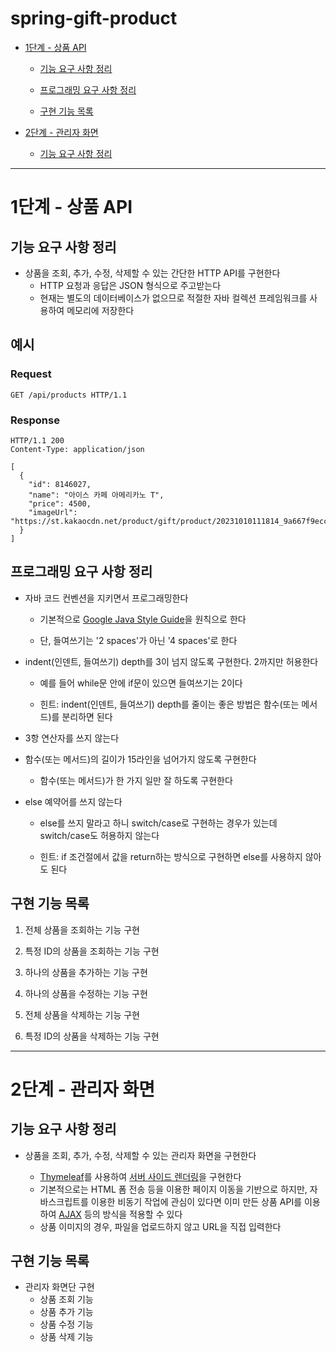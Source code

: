 # spring-gift-product

- [1단계 - 상품 API](#1단계---상품-api)

  - [기능 요구 사항 정리](#기능-요구-사항-정리)

  - [프로그래밍 요구 사항 정리](#프로그래밍-요구-사항-정리)

  - [구현 기능 목록](#구현-기능-목록)


- [2단계 - 관리자 화면](#2단계---관리자-화면)

  - [기능 요구 사항 정리](#기능-요구-사항-정리-1)

---
# 1단계 - 상품 API

## 기능 요구 사항 정리

- 상품을 조회, 추가, 수정, 삭제할 수 있는 간단한 HTTP API를 구현한다
  - HTTP 요청과 응답은 JSON 형식으로 주고받는다
  - 현재는 별도의 데이터베이스가 없으므로 적절한 자바 컬렉션 프레임워크를 사용하여 메모리에 저장한다

## 예시

### Request
```
GET /api/products HTTP/1.1
```

### Response
```
HTTP/1.1 200 
Content-Type: application/json

[
  {
    "id": 8146027,
    "name": "아이스 카페 아메리카노 T",
    "price": 4500,
    "imageUrl": "https://st.kakaocdn.net/product/gift/product/20231010111814_9a667f9eccc943648797925498bdd8a3.jpg"
  }
]
```

## 프로그래밍 요구 사항 정리

- 자바 코드 컨벤션을 지키면서 프로그래밍한다

    - 기본적으로 [Google Java Style Guide](https://google.github.io/styleguide/javaguide.html)을 원칙으로 한다

    - 단, 들여쓰기는 '2 spaces'가 아닌 '4 spaces'로 한다

- indent(인덴트, 들여쓰기) depth를 3이 넘지 않도록 구현한다. 2까지만 허용한다

    - 예를 들어 while문 안에 if문이 있으면 들여쓰기는 2이다

    - 힌트: indent(인덴트, 들여쓰기) depth를 줄이는 좋은 방법은 함수(또는 메서드)를 분리하면 된다

- 3항 연산자를 쓰지 않는다

- 함수(또는 메서드)의 길이가 15라인을 넘어가지 않도록 구현한다

    - 함수(또는 메서드)가 한 가지 일만 잘 하도록 구현한다

- else 예약어를 쓰지 않는다

    - else를 쓰지 말라고 하니 switch/case로 구현하는 경우가 있는데 switch/case도 허용하지 않는다

    - 힌트: if 조건절에서 값을 return하는 방식으로 구현하면 else를 사용하지 않아도 된다

## 구현 기능 목록

1. 전체 상품을 조회하는 기능 구현

2. 특정 ID의 상품을 조회하는 기능 구현

3. 하나의 상품을 추가하는 기능 구현

4. 하나의 상품을 수정하는 기능 구현

5. 전체 상품을 삭제하는 기능 구현

6. 특정 ID의 상품을 삭제하는 기능 구현

---

# 2단계 - 관리자 화면

## 기능 요구 사항 정리

- 상품을 조회, 추가, 수정, 삭제할 수 있는 관리자 화면을 구현한다

  - [Thymeleaf](https://www.thymeleaf.org/)를 사용하여 [서버 사이드 렌더링](https://joshua1988.github.io/vue-camp/nuxt/ssr.html)을 구현한다
  - 기본적으로는 HTML 폼 전송 등을 이용한 페이지 이동을 기반으로 하지만, 자바스크립트를 이용한 비동기 작업에 관심이 있다면 이미 만든 상품 API를 이용하여 [AJAX](https://developer.mozilla.org/ko/docs/Glossary/AJAX) 등의 방식을 적용할 수 있다
  - 상품 이미지의 경우, 파일을 업로드하지 않고 URL을 직접 입력한다

## 구현 기능 목록

- 관리자 화면단 구현
  - 상품 조회 기능
  - 상품 추가 기능
  - 상품 수정 기능
  - 상품 삭제 기능
